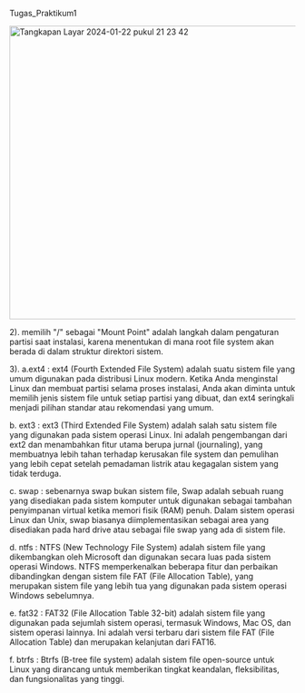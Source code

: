 Tugas_Praktikum1


<img width="517" alt="Tangkapan Layar 2024-01-22 pukul 21 23 42" src="https://github.com/Naylavira/Praktikum-Sistem-Operasi-Nayla/assets/151722965/8cdd3423-a894-498a-a4ef-0c3c29f40e35">

2). memilih "/" sebagai "Mount Point" adalah langkah dalam pengaturan partisi saat instalasi, karena menentukan di mana root file system akan berada di dalam struktur direktori sistem.

3). a.ext4 : ext4 (Fourth Extended File System) adalah suatu sistem file yang umum digunakan pada distribusi Linux modern. Ketika Anda menginstal Linux dan membuat partisi selama proses instalasi, Anda akan diminta untuk memilih jenis sistem file untuk setiap partisi yang dibuat, dan ext4 seringkali menjadi pilihan standar atau rekomendasi yang umum.


b. ext3 : ext3 (Third Extended File System) adalah salah satu sistem file yang digunakan pada sistem operasi Linux. Ini adalah pengembangan dari ext2 dan menambahkan fitur utama berupa jurnal (journaling), yang membuatnya lebih tahan terhadap kerusakan file system dan pemulihan yang lebih cepat setelah pemadaman listrik atau kegagalan sistem yang tidak terduga.

c. swap : sebenarnya swap bukan sistem file, Swap adalah sebuah ruang yang disediakan pada sistem komputer untuk digunakan sebagai tambahan penyimpanan virtual ketika memori fisik (RAM) penuh. Dalam sistem operasi Linux dan Unix, swap biasanya diimplementasikan sebagai area yang disediakan pada hard drive atau sebagai file swap yang ada di sistem file.

d. ntfs : NTFS (New Technology File System) adalah sistem file yang dikembangkan oleh Microsoft dan digunakan secara luas pada sistem operasi Windows. NTFS memperkenalkan beberapa fitur dan perbaikan dibandingkan dengan sistem file FAT (File Allocation Table), yang merupakan sistem file yang lebih tua yang digunakan pada sistem operasi Windows sebelumnya.

e. fat32 : 
FAT32 (File Allocation Table 32-bit) adalah sistem file yang digunakan pada sejumlah sistem operasi, termasuk Windows, Mac OS, dan sistem operasi lainnya. Ini adalah versi terbaru dari sistem file FAT (File Allocation Table) dan merupakan kelanjutan dari FAT16.

f. btrfs : Btrfs (B-tree file system) adalah sistem file open-source untuk Linux yang dirancang untuk memberikan tingkat keandalan, fleksibilitas, dan fungsionalitas yang tinggi.
